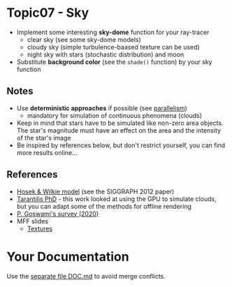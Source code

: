# Topic07 - Sky
* Implement some interesting **sky-dome** function for your ray-tracer
  * clear sky (see some sky-dome models)
  * cloudy sky (simple turbulence-baased texture can be used)
  * night sky with stars (stochastic distribution) and moon
* Substitute **background color** (see the `shade()` function) by your sky function

## Notes
* Use **deterministic approaches** if possible (see [parallelism](../06-Parallelism/README.md))
  * mandatory for simulation of continuous phenomena (clouds)
* Keep in mind that stars have to be simulated like non-zero area objects. The star's
  magnitude must have an effect on the area and the intensity of the star's image
* Be inspired by references below, but don't restrict yourself, you can find more results
  online...

## References
* [Hosek & Wilkie model](https://cgg.mff.cuni.cz/projects/SkylightModelling/)
  (see the SIGGRAPH 2012 paper)
* [Tarantilis PhD](https://core.ac.uk/download/pdf/36695076.pdf) -
  this work looked at using the GPU to simulate clouds, but you can
  adapt some of the methods for offline rendering
* [P. Goswami's survey (2020)](https://link.springer.com/article/10.1007/s00371-020-01953-y)
* MFF slides
  * [Textures](https://cgg.mff.cuni.cz/~pepca/lectures/pdf/prg-12-textures.pdf)

# Your Documentation
Use the [separate file DOC.md](DOC.md) to avoid merge conflicts.
